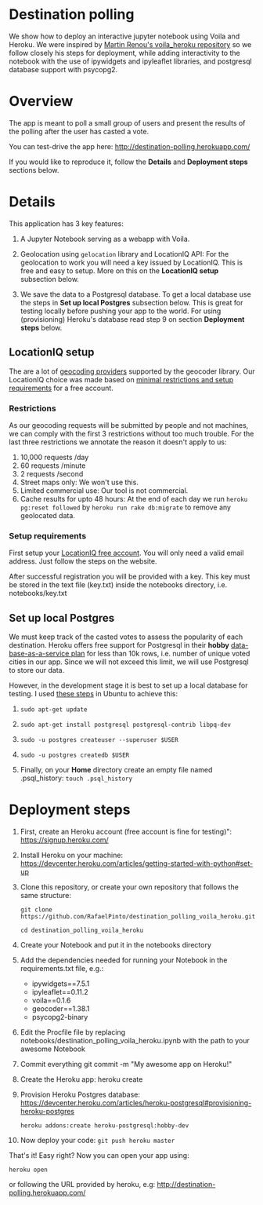 # Destination polling

We show how to deploy an interactive jupyter notebook using Voila and Heroku. We were inspired by [Martin Renou's voila_heroku repository](https://github.com/martinRenou/voila_heroku) so we follow closely his steps for deployment, while adding interactivity to the notebook with the use of ipywidgets and ipyleaflet libraries, and postgresql database support with psycopg2.


# Overview

The app is meant to poll a small group of users and present the results of the polling after the user has casted a vote.

You can test-drive the app here: http://destination-polling.herokuapp.com/

If you would like to reproduce it, follow the **Details** and **Deployment steps** sections below.


# Details

This application has 3 key features:

1. A Jupyter Notebook serving as a webapp with Voila.

2. Geolocation using ```gelocation``` library and LocationIQ API: For the geolocation to work you will need a key issued by LocationIQ. This is free and easy to setup. More on this on the **LocationIQ setup** subsection below.

3. We save the data to a Postgresql database. To get a local database use the steps in **Set up local Postgres** subsection below. This is great for testing locally before pushing your app to the world. For using (provisioning) Heroku's database read step 9 on section **Deployment steps** below.


## LocationIQ setup

The are a lot of [geocoding providers](https://geocoder.readthedocs.io/index.html#providers) supported by the geocoder library. Our LocationIQ choice was made based on [minimal restrictions and setup requirements](https://locationiq.com/pricing) for a free account.

### Restrictions

As our geocoding requests will be submitted by people and not machines, we can comply with the first 3 restrictions without too much trouble. For the last three restrictions we annotate the reason it doesn't apply to us:  

1. 10,000 requests /day 
2. 60 requests /minute 
3. 2 requests /second 
4. Street maps only: We won't use this.
5. Limited commercial use: Our tool is not commercial.
6. Cache results for upto 48 hours: At the end of each day we run ```heroku pg:reset followed``` by ```heroku run rake db:migrate``` to remove any geolocated data.


### Setup requirements

First setup your [LocationIQ free account](https://locationiq.com/register). You will only need a valid email address. Just follow the steps on the website.

After successful registration you will be provided with a key. This key must be stored in the text file (key.txt) inside the notebooks directory, i.e. notebooks/key.txt 


## Set up local Postgres

We must keep track of the casted votes to assess the popularity of each destination. Heroku offers free support for Postgresql in their **hobby** [data-base-as-a-service plan](https://www.heroku.com/pricing#databases) for less than 10k rows, i.e. number of unique voted cities in our app. Since we will not exceed this limit, we will use Postgresql to store our data.

However, in the development stage it is best to set up a local database for testing. I used [these steps](https://launchschool.com/blog/how-to-install-postgres-for-linux) in Ubuntu to achieve this:
 
1. ```sudo apt-get update```
    
2. ```sudo apt-get install postgresql postgresql-contrib libpq-dev```
    
3. ```sudo -u postgres createuser --superuser $USER```
    
4. ```sudo -u postgres createdb $USER ```
    
5. Finally, on your **Home** directory create an empty file named .psql_history: ```touch .psql_history```  


# Deployment steps

1. First, create an Heroku account (free account is fine for testing)": https://signup.heroku.com/

2. Install Heroku on your machine: https://devcenter.heroku.com/articles/getting-started-with-python#set-up

3. Clone this repository, or create your own repository that follows the same structure:

    ```git clone https://github.com/RafaelPinto/destination_polling_voila_heroku.git```
    
   ```cd destination_polling_voila_heroku```
   
4. Create your Notebook and put it in the notebooks directory


5. Add the dependencies needed for running your Notebook in the requirements.txt file, e.g.:
    - ipywidgets==7.5.1
    - ipyleaflet==0.11.2
    - voila==0.1.6
    - geocoder==1.38.1
    - psycopg2-binary

6. Edit the Procfile file by replacing notebooks/destination_polling_voila_heroku.ipynb with the path to your awesome Notebook

7. Commit everything
   git commit -m "My awesome app on Heroku!"

8. Create the Heroku app:
   heroku create

9. Provision Heroku Postgres database: https://devcenter.heroku.com/articles/heroku-postgresql#provisioning-heroku-postgres
    
    ```heroku addons:create heroku-postgresql:hobby-dev```


10. Now deploy your code:
   ```git push heroku master```
   
   
That's it! Easy right? Now you can open your app using:

```heroku open```

or following the URL provided by heroku, e.g: http://destination-polling.herokuapp.com/
